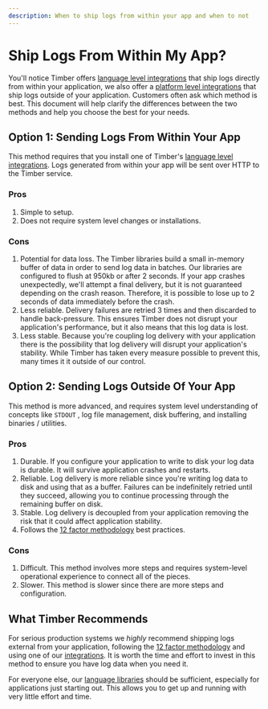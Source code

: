 ```yaml
---
description: When to ship logs from within your app and when to not
---
```


# Ship Logs From Within My App?

You'll notice Timber offers [language level integrations](../../under-the-hood/language-libraries.md) that ship logs directly from within your application, we also offer a [platform level integrations](../sources/) that ship logs outside of your application. Customers often ask which method is best. This document will help clarify the differences between the two methods and help you choose the best for your needs.

## Option 1: Sending Logs From Within Your App

This method requires that you install one of Timber's [language level integrations](../../under-the-hood/language-libraries.md). Logs generated from within your app will be sent over HTTP to the Timber service.

### Pros

1. Simple to setup.
2. Does not require system level changes or installations.

### Cons

1. Potential for data loss. The Timber libraries build a small in-memory buffer of data in order to send log data in batches. Our libraries are configured to flush at 950kb or after 2 seconds. If your app crashes unexpectedly, we'll attempt a final delivery, but it is not guaranteed depending on the crash reason. Therefore, it is possible to lose up to 2 seconds of data immediately before the crash.
2. Less reliable. Delivery failures are retried 3 times and then discarded to handle back-pressure. This ensures Timber does not disrupt your application's performance, but it also means that this log data is lost.
3. Less stable. Because you're coupling log delivery with your application there is the possibility that log delivery will disrupt your application's stability. While Timber has taken every measure possible to prevent this, many times it it outside of our control.

## Option 2: Sending Logs Outside Of Your App

This method is more advanced, and requires system level understanding of concepts like `STDOUT` , log file management, disk buffering, and installing binaries / utilities.

### Pros

1. Durable. If you configure your application to write to disk your log data is durable. It will survive application crashes and restarts.
2. Reliable. Log delivery is more reliable since you're writing log data to disk and using that as a buffer. Failures can be indefinitely retried until they succeed, allowing you to continue processing through the remaining buffer on disk.
3. Stable. Log delivery is decoupled from your application removing the risk that it could affect application stability.
4. Follows the [12 factor methodology](https://12factor.net/) best practices.

### Cons

1. Difficult. This method involves more steps and requires system-level operational experience to connect all of the pieces.
2. Slower. This method is slower since there are more steps and configuration.

## What Timber Recommends

For serious production systems we _highly_ recommend shipping logs external from your application, following the [12 factor methodology](https://12factor.net/) and using one of our [integrations](../sources/). It is worth the time and effort to invest in this method to ensure you have log data when you need it.

For everyone else, our [language libraries](../../under-the-hood/language-libraries.md) should be sufficient, especially for applications just starting out. This allows you to get up and running with very little effort and time.



